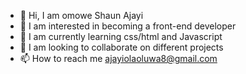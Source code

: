 - 👋 Hi, I am omowe Shaun Ajayi
- 👀 I am interested in becoming a front-end developer 
- 🌱 I am currently learning css/html and Javascript 
- 💞️ I am looking to collaborate on different projects
- 📫 How to reach me ajayiolaoluwa8@gmail.com 

<!---
Eagke/Eagke is a ✨ special ✨ repository because its `README.md` (this file) appears on your GitHub profile.
You can click the Preview link to take a look at your changes.
--->
